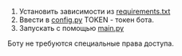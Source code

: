 1. Установить зависимости из [requirements.txt](requirements.txt)
2. Ввести в [config.py](config.py) TOKEN - токен бота.
3. Запускать с помощью [main.py](main.py)

Боту не требуются специальные права доступа.
